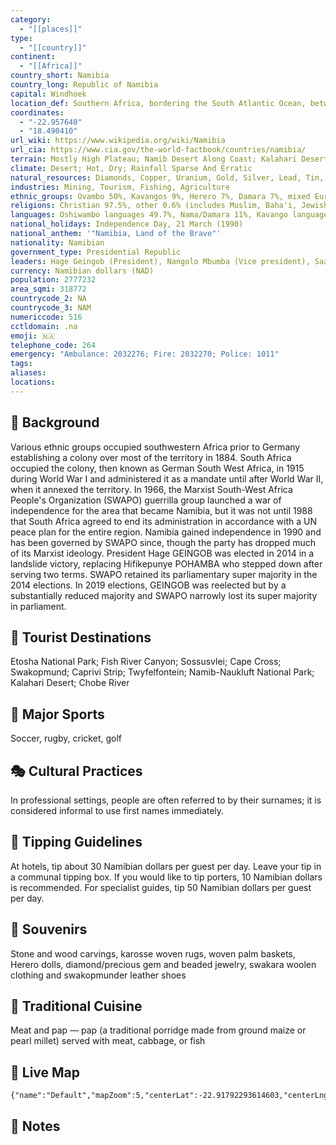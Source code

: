 ```yaml
---
category:
  - "[[places]]"
type:
  - "[[country]]"
continent:
  - "[[Africa]]"
country_short: Namibia
country_long: Republic of Namibia
capital: Windhoek
location_def: Southern Africa, bordering the South Atlantic Ocean, between Angola and South Africa
coordinates:
  - "-22.957640"
  - "18.490410"
url_wiki: https://www.wikipedia.org/wiki/Namibia
url_cia: https://www.cia.gov/the-world-factbook/countries/namibia/
terrain: Mostly High Plateau; Namib Desert Along Coast; Kalahari Desert In East
climate: Desert; Hot, Dry; Rainfall Sparse And Erratic
natural_resources: Diamonds, Copper, Uranium, Gold, Silver, Lead, Tin, Lithium, Cadmium, Tungsten, Zinc, Salt, Hydropower, Fish; Note - Suspected Deposits Of Oil, Coal, And Iron Ore
industries: Mining, Tourism, Fishing, Agriculture
ethnic_groups: Ovambo 50%, Kavangos 9%, Herero 7%, Damara 7%, mixed European and African ancestry 6.5%, European 6%, Nama 5%, Caprivian 4%, San 3%, Baster 2%, Tswana 0.5%
religions: Christian 97.5%, other 0.6% (includes Muslim, Baha'i, Jewish, Buddhist), unaffiliated 1.9% (2020 est.)
languages: Oshiwambo languages 49.7%, Nama/Damara 11%, Kavango languages 10.4%, Afrikaans 9.4% (also a common language), Herero languages 9.2%, Zambezi languages 4.9%, English (official) 2.3%, other African languages 1.5%, other European languages 0.7%, other 1% (2016 est.)
national_holidays: Independence Day, 21 March (1990)
national_anthem: '"Namibia, Land of the Brave"'
nationality: Namibian
government_type: Presidential Republic
leaders: Hage Geingob (President), Nangolo Mbumba (Vice president), Saara Kuugongelwa (Prime minister), Netumbo Nandi-Ndaitwah (Deputy prime minister), Peter Shivute (Chief justice)
currency: Namibian dollars (NAD)
population: 2777232
area_sqmi: 318772
countrycode_2: NA
countrycode_3: NAM
numericcode: 516
cctldomain: .na
emoji: 🇳🇦
telephone_code: 264
emergency: "Ambulance: 2032276; Fire: 2032270; Police: 1011"
tags: 
aliases: 
locations:
---
```

## 🌱 Background
Various ethnic groups occupied southwestern Africa prior to Germany establishing a colony over most of the territory in 1884. South Africa occupied the colony, then known as German South West Africa, in 1915 during World War I and administered it as a mandate until after World War II, when it annexed the territory.  In 1966, the Marxist South-West Africa People's Organization (SWAPO) guerrilla group launched a war of independence for the area that became Namibia, but it was not until 1988 that South Africa agreed to end its administration in accordance with a UN peace plan for the entire region. Namibia gained independence in 1990 and has been governed by SWAPO since, though the party has dropped much of its Marxist ideology. President Hage GEINGOB was elected in 2014 in a landslide victory, replacing Hifikepunye POHAMBA who stepped down after serving two terms. SWAPO retained its parliamentary super majority in the 2014 elections. In 2019 elections, GEINGOB was reelected but by a substantially reduced majority and SWAPO narrowly lost its super majority in parliament. 

## 📌 Tourist Destinations
Etosha National Park; Fish River Canyon; Sossusvlei; Cape Cross; Swakopmund; Caprivi Strip; Twyfelfontein; Namib-Naukluft National Park; Kalahari Desert; Chobe River

## 🥇 Major Sports
Soccer, rugby, cricket, golf

## 🎭 Cultural Practices
In professional settings, people are often referred to by their surnames; it is considered informal to use first names immediately.

## 🫰 Tipping Guidelines
At hotels, tip about 30 Namibian dollars per guest per day. Leave your tip in a communal tipping box. If you would like to tip porters, 10 Namibian dollars is recommended. For specialist guides, tip 50 Namibian dollars per guest per day.

## 🎁 Souvenirs
Stone and wood carvings, karosse woven rugs, woven palm baskets, Herero dolls, diamond/precious gem and beaded jewelry, swakara woolen clothing and swakopmunder leather shoes

## 🍲 Traditional Cuisine
Meat and pap — pap (a traditional porridge made from ground maize or pearl millet) served with meat, cabbage, or fish

## 📡 Live Map
```mapview
{"name":"Default","mapZoom":5,"centerLat":-22.91792293614603,"centerLng":16.23782651158943,"query":"","chosenMapSource":0}
```

## 📒 Notes

